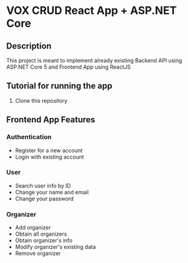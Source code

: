 # VOX CRUD React App + ASP.NET Core

## Description
This project is meant to implement already existing Backend API using ASP.NET Core 5 and Frontend App using ReactJS

## Tutorial for running the app
1. Clone this repository

## Frontend App Features

### Authentication
- Register for a new account
- Login with existing account

### User
- Search user info by ID
- Change your name and email
- Change your password

### Organizer
- Add organizer
- Obtain all organizers
- Obtain organizer's info
- Modify organizer's existing data
- Remove organizer

